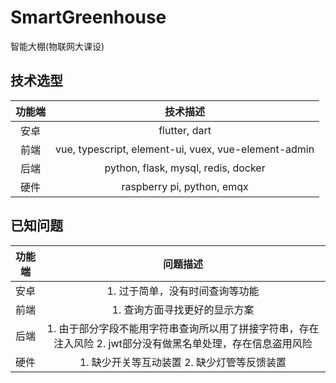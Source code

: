 # SmartGreenhouse
智能大棚(物联网大课设)

## 技术选型

| 功能端 |                       技术描述                       |
| :----: | :--------------------------------------------------: |
|  安卓  |                    flutter, dart                     |
|  前端  | vue, typescript, element-ui, vuex, vue-element-admin |
|  后端  |         python, flask, mysql, redis, docker          |
|  硬件  |              raspberry pi, python, emqx              |



## 已知问题

| 功能端 |                           问题描述                           |
| :----: | :----------------------------------------------------------: |
|  安卓  |               1. 过于简单，没有时间查询等功能                |
|  前端  |                1. 查询方面寻找更好的显示方案                 |
|  后端  | 1. 由于部分字段不能用字符串查询所以用了拼接字符串，存在注入风险 2. jwt部分没有做黑名单处理，存在信息盗用风险 |
|  硬件  |         1. 缺少开关等互动装置 2. 缺少灯管等反馈装置          |

